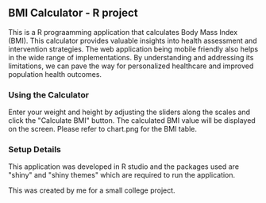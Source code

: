 ## BMI Calculator - R project

This is a R prograamming application that calculates Body Mass Index (BMI).
This calculator provides valuable insights into health assessment and intervention strategies. The web application being mobile friendly also helps in the wide range of implementations. By understanding and addressing its limitations, we can pave the way for personalized healthcare and improved population health outcomes.

### Using the Calculator

Enter your weight and height by adjusting the sliders along the scales and click the "Calculate BMI" button. The calculated BMI value will be displayed on the screen.
Please refer to chart.png for the BMI table.

### Setup Details
This application was developed in R studio and the packages used are "shiny" and "shiny themes" which are required to run the application.

This was created by me for a small college project.



